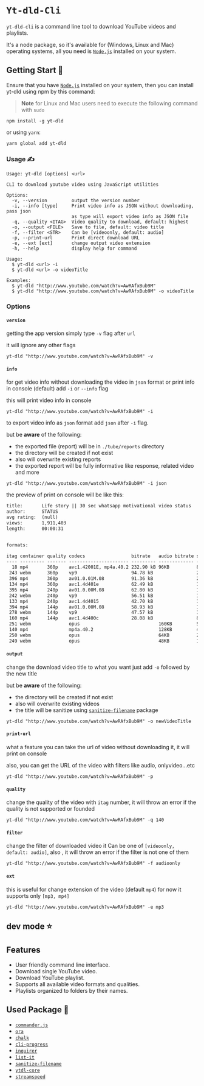 
# `Yt-dld-Cli`

`yt-dld-cli` is a command line tool to download YouTube videos and playlists.

It's a node package, so it's available for (Windows, Linux and Mac) operating systems, all you need is [`Node.js`](https://nodejs.org/en/) installed on your system.

## Getting Start 🌠

Ensure that you have [`Node.js`](https://nodejs.org/en/) installed on your system, then you can install yt-dld using npm by this command:

> **Note** for Linux and Mac users need to execute the following command with `sudo`

```shell
npm install -g yt-dld
```

or using `yarn`:

```shell
yarn global add yt-dld
```

### Usage ✍️

```text
Usage: yt-dld [options] <url>

CLI to download youtube video using JavaScript utilities

Options:
  -v, --version         output the version number
  -i, --info [type]     Print video info as JSON without downloading, pass json
                        as type will export video info as JSON file
  -q, --quality <ITAG>  Video quality to download, default: highest
  -o, --output <FILE>   Save to file, default: video title
  -f, --filter <STR>    Can be [videoonly, default: audio]
  -p, --print-url       Print direct download URL
  -e, --ext [ext]       change output video extension
  -h, --help            display help for command

Usage:
  $ yt-dld <url> -i
  $ yt-dld <url> -o videoTitle

Examples:
  $ yt-dld "http://www.youtube.com/watch?v=AwRAfxBub9M"
  $ yt-dld "http://www.youtube.com/watch?v=AwRAfxBub9M" -o videoTitle
```

### Options

#### `version`

getting the app version simply type `-v` flag after `url`

it will ignore any other flags

```shell
yt-dld "http://www.youtube.com/watch?v=AwRAfxBub9M" -v
```

#### `info`

for get video info without downloading the video in `json` format or print info in console (default) add `-i` or `--info` flag

this will print video info in console

```shell
yt-dld "http://www.youtube.com/watch?v=AwRAfxBub9M" -i
```

to export video info as `json` format add `json` after `-i` flag.

but be **aware** of the following:

- the exported file (report) will be in `./tube/reports` directory
- the directory will be created if not exist
- also will overwrite existing reports
- the exported report will be fully informative like response, related video and more

```shell
yt-dld "http://www.youtube.com/watch?v=AwRAfxBub9M" -i json
```

the preview of print on console will be like this:

```txt
title:       Life story || 30 sec whatsapp motivational video status
author:      STATUS                                          
avg rating:  (null)                                                 
views:       1,911,403                                              
length:      00:00:31                                               


formats:

itag container quality codecs                 bitrate   audio bitrate size     
---- --------- ------- ---------------------- --------- ------------- ---------
  18 mp4       360p    avc1.42001E, mp4a.40.2 232.90 kB 96KB          893.76 kB
 243 webm      360p    vp9                    94.78 kB                278.91 kB
 396 mp4       360p    av01.0.01M.08          91.36 kB                275.50 kB
 134 mp4       360p    avc1.4d401e            62.49 kB                175.55 kB
 395 mp4       240p    av01.0.00M.08          62.80 kB                190.99 kB
 242 webm      240p    vp9                    56.51 kB                167.78 kB
 133 mp4       240p    avc1.4d4015            42.70 kB                122.24 kB
 394 mp4       144p    av01.0.00M.08          58.93 kB                190.85 kB
 278 webm      144p    vp9                    47.57 kB                158.64 kB
 160 mp4       144p    avc1.4d400c            28.08 kB                81.77 kB 
 251 webm              opus                             160KB         524.53 kB
 140 mp4               mp4a.40.2                        128KB         488.10 kB
 250 webm              opus                             64KB          258.95 kB
 249 webm              opus                             48KB          194.91 kB
```

#### `output`

change the download video title to what you want just add `-o` followed by the new title

but be **aware** of the following:

- the directory will be created if not exist
- also will overwrite existing videos
- the title will be sanitize using [`sanitize-filename`](https://www.npmjs.com/package/sanitize-filename) package

```shell
yt-dld "http://www.youtube.com/watch?v=AwRAfxBub9M" -o newVideoTitle
```

#### `print-url`

what a feature you can take the url of video without downloading it, it will print on console

also, you can get the URL of the video with filters like audio, onlyvideo...etc

```shell
yt-dld "http://www.youtube.com/watch?v=AwRAfxBub9M" -p
```

#### `quality`

change the quality of the video with `itag` number, it will throw an error if the quality is not supported or founded

```shell
yt-dld "http://www.youtube.com/watch?v=AwRAfxBub9M" -q 140
```

#### `filter`

change the filter of downloaded video it Can be one of `[videoonly, default: audio]`, also , it will throw an error if the filter is not one of them

```shell
yt-dld "http://www.youtube.com/watch?v=AwRAfxBub9M" -f audioonly
```

#### `ext`

this is useful for change extension of the video (default `mp4`) for now it supports only `[mp3, mp4]`

```shell
yt-dld "http://www.youtube.com/watch?v=AwRAfxBub9M" -e mp3
```

## dev mode ⭐

## Features

- User friendly command line interface.
- Download single YouTube video.
- Download YouTube playlist.
- Supports all available video formats and qualities.
- Playlists organized to folders by their names.

## Used Package 🧰

- [`commander.js`](https://github.com/tj/commander.js)
- [`ora`](https://www.npmjs.com/package/ora)
- [`chalk`](https://www.npmjs.com/package/chalk)
- [`cli-progress`](https://www.npmjs.com/package/cli-progress)
- [`inquirer`](https://www.npmjs.com/package/inquirer)
- [`list-it`](https://www.npmjs.com/package/list-it)
- [`sanitize-filename`](https://www.npmjs.com/package/sanitize-filename)
- [`ytdl-core`](https://www.npmjs.com/package/ytdl-core)
- [`streamspeed`](https://www.npmjs.com/package/streamspeed)
